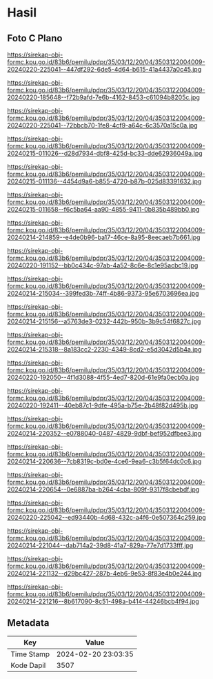 # Hasil

## Foto C Plano

https://sirekap-obj-formc.kpu.go.id/83b6/pemilu/pdpr/35/03/12/20/04/3503122004009-20240220-225041--447df292-6de5-4d64-b615-41a4437a0c45.jpg

https://sirekap-obj-formc.kpu.go.id/83b6/pemilu/pdpr/35/03/12/20/04/3503122004009-20240220-185648--f72b9afd-7e6b-4162-8453-c61094b8205c.jpg

https://sirekap-obj-formc.kpu.go.id/83b6/pemilu/pdpr/35/03/12/20/04/3503122004009-20240220-225041--72bbcb70-1fe8-4cf9-a64c-6c3570a15c0a.jpg

https://sirekap-obj-formc.kpu.go.id/83b6/pemilu/pdpr/35/03/12/20/04/3503122004009-20240215-011026--d28d7934-dbf8-425d-bc33-dde62936049a.jpg

https://sirekap-obj-formc.kpu.go.id/83b6/pemilu/pdpr/35/03/12/20/04/3503122004009-20240215-011136--4454d9a6-b855-4720-b87b-025d83391632.jpg

https://sirekap-obj-formc.kpu.go.id/83b6/pemilu/pdpr/35/03/12/20/04/3503122004009-20240215-011658--f6c5ba64-aa90-4855-9411-0b835b489bb0.jpg

https://sirekap-obj-formc.kpu.go.id/83b6/pemilu/pdpr/35/03/12/20/04/3503122004009-20240214-214859--e4de0b96-ba17-46ce-8a95-8eecaeb7b661.jpg

https://sirekap-obj-formc.kpu.go.id/83b6/pemilu/pdpr/35/03/12/20/04/3503122004009-20240220-191152--bb0c434c-97ab-4a52-8c6e-8c1e95acbc19.jpg

https://sirekap-obj-formc.kpu.go.id/83b6/pemilu/pdpr/35/03/12/20/04/3503122004009-20240214-215034--399fed3b-74ff-4b86-9373-95e6703696ea.jpg

https://sirekap-obj-formc.kpu.go.id/83b6/pemilu/pdpr/35/03/12/20/04/3503122004009-20240214-215156--a5763de3-0232-442b-950b-3b9c54f6827c.jpg

https://sirekap-obj-formc.kpu.go.id/83b6/pemilu/pdpr/35/03/12/20/04/3503122004009-20240214-215318--8a183cc2-2230-4349-8cd2-e5d3042d5b4a.jpg

https://sirekap-obj-formc.kpu.go.id/83b6/pemilu/pdpr/35/03/12/20/04/3503122004009-20240220-192050--4f1d3088-4f55-4ed7-820d-61e9fa0ecb0a.jpg

https://sirekap-obj-formc.kpu.go.id/83b6/pemilu/pdpr/35/03/12/20/04/3503122004009-20240220-192411--40eb87c1-9dfe-495a-b75e-2b48f82d495b.jpg

https://sirekap-obj-formc.kpu.go.id/83b6/pemilu/pdpr/35/03/12/20/04/3503122004009-20240214-220352--e0788040-0487-4829-9dbf-bef952dfbee3.jpg

https://sirekap-obj-formc.kpu.go.id/83b6/pemilu/pdpr/35/03/12/20/04/3503122004009-20240214-220636--7cb8319c-bd0e-4ce6-9ea6-c3b5f64dc0c6.jpg

https://sirekap-obj-formc.kpu.go.id/83b6/pemilu/pdpr/35/03/12/20/04/3503122004009-20240214-220654--0e6887ba-b264-4cba-809f-9317f8cbebdf.jpg

https://sirekap-obj-formc.kpu.go.id/83b6/pemilu/pdpr/35/03/12/20/04/3503122004009-20240220-225042--ed93440b-4d68-432c-a4f6-0e507364c259.jpg

https://sirekap-obj-formc.kpu.go.id/83b6/pemilu/pdpr/35/03/12/20/04/3503122004009-20240214-221044--dab714a2-39d8-41a7-829a-77e7d1733fff.jpg

https://sirekap-obj-formc.kpu.go.id/83b6/pemilu/pdpr/35/03/12/20/04/3503122004009-20240214-221132--d29bc427-287b-4eb6-9e53-8f83e4b0e244.jpg

https://sirekap-obj-formc.kpu.go.id/83b6/pemilu/pdpr/35/03/12/20/04/3503122004009-20240214-221216--8b617090-8c51-498a-b414-44246bcb4f94.jpg


## Metadata

| Key        | Value               |
| ---------- | ------------------- |
| Time Stamp | 2024-02-20 23:03:35 |
| Kode Dapil | 3507                |



